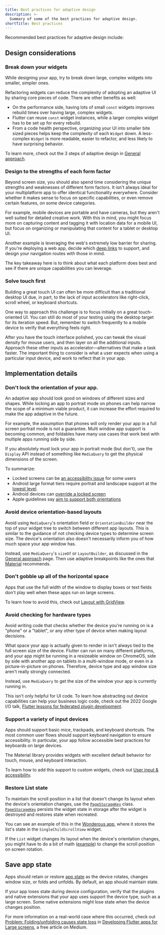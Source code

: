 ```yaml
---
title: Best practices for adaptive design
description: >-
  Summary of some of the best practices for adaptive design.
shortTitle: Best practices
---
```


Recommended best practices for adaptive design include:

## Design considerations

### Break down your widgets

While designing your app, try to break down large,
complex widgets into smaller, simpler ones.

Refactoring widgets can reduce the complexity of
adopting an adaptive UI by sharing core pieces of code.
There are other benefits as well:

* On the performance side, having lots of small `const`
  widgets improves rebuild times over having large,
  complex widgets.
* Flutter can reuse `const` widget instances,
  while a larger complex widget has to be set up
  for every rebuild.
* From a code health perspective, organizing your UI
  into smaller bite sized pieces helps keep the complexity
  of each `Widget` down. A less-complex `Widget` is more readable,
  easier to refactor, and less likely to have surprising behavior.

To learn more, check out the 3 steps of
adaptive design in [General approach][].

[General approach]: /ui/adaptive-responsive/general

### Design to the strengths of each form factor

Beyond screen size, you should also spend time
considering the unique strengths and weaknesses
of different form factors. It isn't always ideal
for your multiplatform app to offer identical
functionality everywhere. Consider whether it makes
sense to focus on specific capabilities,
or even remove certain features, on some device categories.

For example, mobile devices are portable and have cameras,
but they aren't well suited for detailed creative work.
With this in mind, you might focus more on capturing content
and tagging it with location data for a mobile UI,
but focus on organizing or manipulating that content
for a tablet or desktop UI.

Another example is leveraging the web's extremely low barrier
for sharing. If you're deploying a web app,
decide which [deep links][] to support,
and design your navigation routes with those in mind.

The key takeaway here is to think about what each
platform does best and see if there are unique capabilities
you can leverage.

[deep links]: /ui/navigation/deep-linking

### Solve touch first

Building a great touch UI can often be more difficult
than a traditional desktop UI due, in part,
to the lack of input accelerators like right-click,
scroll wheel, or keyboard shortcuts.

One way to approach this challenge is to focus initially
on a great touch-oriented UI. You can still do most of
your testing using the desktop target for its iteration speed.
But, remember to switch frequently to a mobile device to
verify that everything feels right.

After you have the touch interface polished, you can tweak
the visual density for mouse users, and then layer on all
the additional inputs. Approach these other inputs as
accelerator—alternatives that make a task faster.
The important thing to consider is what a user expects
when using a particular input device,
and work to reflect that in your app.

## Implementation details

### Don't lock the orientation of your app.

An adaptive app should look good on windows of
different sizes and shapes. While locking an app
to portrait mode on phones can help narrow the scope
of a minimum viable product, it can increase the
effort required to make the app adaptive in the future.

For example, the assumption that phones will only
render your app in a full screen portrait mode is
not a guarantee. Multi window app support is becoming common,
and foldables have many use cases that work best with
multiple apps running side by side.

If you absolutely must lock your app in portrait mode (but don't),
use the `Display` API instead of something like `MediaQuery`
to get the physical dimensions of the screen.

To summarize:

  * Locked screens can be [an accessibility issue][] for some users
  * Android large format tiers require portrait and landscape
    support at the [lowest level][].
  * Android devices can [override a locked screen][]
  * Apple guidelines say [aim to support both orientations][]

[an accessibility issue]: https://www.w3.org/WAI/WCAG21/Understanding/orientation.html
[aim to support both orientations]: https://www.w3.org/WAI/WCAG21/Understanding/orientation.html
[lowest level]:  {{site.android-dev}}/docs/quality-guidelines/large-screen-app-quality#T3-8
[override a locked screen]: {{site.android-dev}}/guide/topics/large-screens/large-screen-compatibility-mode#per-app_overrides

### Avoid device orientation-based layouts

Avoid using `MediaQuery`'s orientation field
or `OrientationBuilder` near the top of your widget tree
to switch between different app layouts. This is
similar to the guidance of not checking device types
to determine screen size. The device's orientation also
doesn't necessarily inform you of how much space your
app window has.

Instead, use `MediaQuery`'s `sizeOf` or `LayoutBuilder`,
as discussed in the [General approach][] page.
Then use adaptive breakpoints like the ones that
[Material][] recommends.

[General approach]: /ui/adaptive-responsive/general#
[Material]: https://m3.material.io/foundations/layout/applying-layout/window-size-classes

### Don't gobble up all of the horizontal space

Apps that use the full width of the window to
display boxes or text fields don't play well
when these apps run on large screens.

To learn how to avoid this,
check out [Layout with GridView][].

[Layout with GridView]: /ui/adaptive-responsive/large-screens#layout-with-gridview

### Avoid checking for hardware types

Avoid writing code that checks whether the device you're
running on is a "phone" or a "tablet", or any other type
of device when making layout decisions.

What space your app is actually given to render in
isn't always tied to the full screen size of the device.
Flutter can run on many different platforms,
and your app might be running in a resizeable window on ChromeOS,
side by side with another app on tablets in a multi-window mode,
or even in a picture-in-picture on phones.
Therefore, device type and app window size aren't
really strongly connected.

Instead, use `MediaQuery` to get the size of the window
your app is currently running in.

This isn't only helpful for UI code.
To learn how abstracting out device
capabilities can help your business logic code,
check out the 2022 Google I/O talk,
[Flutter lessons for federated plugin development][].

[Flutter lessons for federated plugin development]: {{site.youtube-site}}/watch?v=GAnSNplNpCA

### Support a variety of input devices

Apps should support basic mice, trackpads,
and keyboard shortcuts. The most common user
flows should support keyboard navigation
to ensure accessibility. In particular,
your app follow accessible best practices
for keyboards on large devices.

The Material library provides widgets with
excellent default behavior for touch, mouse,
and keyboard interaction.

To learn how to add this support to custom widgets,
check out [User input & accessibility][].

[User input & accessibility]: /ui/adaptive-responsive/input

### Restore List state

To maintain the scroll position in a list
that doesn't change its layout when the
device's orientation changes,
use the [`PageStorageKey`][] class.
[`PageStorageKey`][] persists the
widget state in storage after the widget is
destroyed and restores state when recreated.

You can see an example of this in the [Wonderous app][],
where it stores the list's state in the
`SingleChildScrollView` widget.

If the `List` widget changes its layout
when the device's orientation changes,
you might have to do a bit of math ([example][])
to change the scroll position on screen rotation.

[example]: {{site.github}}/gskinnerTeam/flutter-wonderous-app/blob/34e49a08084fbbe69ed67be948ab00ef23819313/lib/ui/screens/collection/widgets/_collection_list.dart#L39
[`PageStorageKey`]: {{site.api}}/flutter/widgets/PageStorageKey-class.html
[Wonderous app]: {{site.github}}/gskinnerTeam/flutter-wonderous-app/blob/8a29d6709668980340b1b59c3d3588f123edd4d8/lib/ui/screens/wonder_events/widgets/_events_list.dart#L64

## Save app state

Apps should retain or restore [app state][]
as the device rotates, changes window size,
or folds and unfolds.
By default, an app should maintain state.

If your app loses state during device configuration,
verify that the plugins and native extensions
that your app uses support the
device type, such as a large screen.
Some native extensions might lose state when the
device changes position.

For more information on a real-world case
where this occurred, check out
[Problem: Folding/unfolding causes state loss][state-loss]
in [Developing Flutter apps for Large screens][article],
a free article on Medium.

[app state]: {{site.android-dev}}/jetpack/compose/state#store-state
[article]: {{site.flutter-medium}}/developing-flutter-apps-for-large-screens-53b7b0e17f10
[state-loss]: {{site.flutter-medium}}/developing-flutter-apps-for-large-screens-53b7b0e17f10#:~:text=Problem%3A%20Folding/Unfolding%20causes%20state%2Dloss
